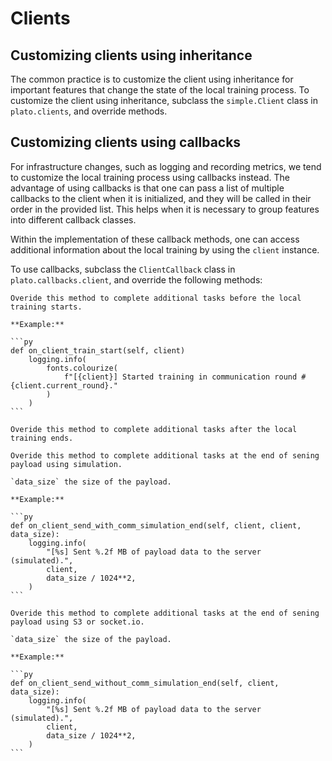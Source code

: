 # Clients

## Customizing clients using inheritance

The common practice is to customize the client using inheritance for important features that change the state of the local training process. To customize the client using inheritance, subclass the `simple.Client` class in `plato.clients`, and override methods.


## Customizing clients using callbacks

For infrastructure changes, such as logging and recording metrics, we tend to customize the local training process using callbacks instead. The advantage of using callbacks is that one can pass a list of multiple callbacks to the client when it is initialized, and they will be called in their order in the provided list. This helps when it is necessary to group features into different callback classes.

Within the implementation of these callback methods, one can access additional information about the local training by using the `client` instance. 

To use callbacks, subclass the `ClientCallback` class in `plato.callbacks.client`, and override the following methods:

````{admonition} **on_client_train_start(self, client)**
Overide this method to complete additional tasks before the local training starts.

**Example:**

```py
def on_client_train_start(self, client)
    logging.info(
        fonts.colourize(
            f"[{client}] Started training in communication round #{client.current_round}."
        )
    )
```
````

````{admonition} **on_client_train_end(self, client)**
Overide this method to complete additional tasks after the local training ends.

````

````{admonition} **on_client_send_with_comm_simulation_end(self, client, data_size)**
Overide this method to complete additional tasks at the end of sening payload using simulation.

`data_size` the size of the payload.

**Example:**

```py
def on_client_send_with_comm_simulation_end(self, client, client, data_size):
    logging.info(
        "[%s] Sent %.2f MB of payload data to the server (simulated).",
        client,
        data_size / 1024**2,
    )
```
````

````{admonition} **client_send_without_comm_simulation_end(self, client, data_size)**
Overide this method to complete additional tasks at the end of sening payload using S3 or socket.io.

`data_size` the size of the payload.

**Example:**

```py
def on_client_send_without_comm_simulation_end(self, client, data_size):
    logging.info(
        "[%s] Sent %.2f MB of payload data to the server (simulated).",
        client,
        data_size / 1024**2,
    )
```
````
